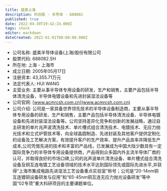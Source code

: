 ```yaml
---
title: 盛美上海
description: 科创板 - 半导体 - 688082
published: true
date: 2022-04-30T19:42:24.000Z
tags: stock
editor: markdown
dateCreated: 2022-01-01T00:00:00.000Z
---
```


- 公司名称: 盛美半导体设备(上海)股份有限公司
- 股票代码: 688082.SH
- 所在地: 上海 - 上海市
- 成立日期: 2005年05月17日
- 注册资本: 43,355.71万元
- 法定代表人: HUI WANG
- 主营业务: 主要从事半导体专用设备的研发，生产和销售，主要产品包括半导体清洗设备，半导体电镀设备和先进封装湿法设备等
- 公司官网: [www.acmrcsh.com.cn](www.acmrcsh.com.cn)
- 公司介绍: 公司是一家具备世界领先技术的半导体设备制造商，主要从事半导体专用设备的研发、生产和销售，主要产品包括半导体清洗设备、半导体电镀设备和先进封装湿法设备等。公司坚持差异化竞争和创新的发展战略，通过自主研发的单片兆声波清洗技术、单片槽式组合清洗技术、电镀技术、无应力抛光技术和立式炉管技术等，向全球晶圆制造、先进封装及其他客户提供定制化的设备及工艺解决方案，有效提升客户的生产效率、提升产品良率并降低生产成本,公司凭借先进的技术和丰富的产品线，已发展成为中国大陆少数具有一定国际竞争力的半导体专用设备提供商，产品得到众多国内外主流半导体厂商的认可，并取得良好的市场口碑,公司的兆声波单片清洗设备、单片槽式组合清洗设备及铜互连电镀工艺设备领域的技术水平达到国际领先或国际先进水平,并获得“上海市集成电路先进湿法工艺设备重点实验室”称号；公司是“20-14nm铜互连镀铜设备研发与应用”和“65-45nm铜互连无应力抛光设备研发”等中国“02专项”重大科研项目的主要课题单位。



